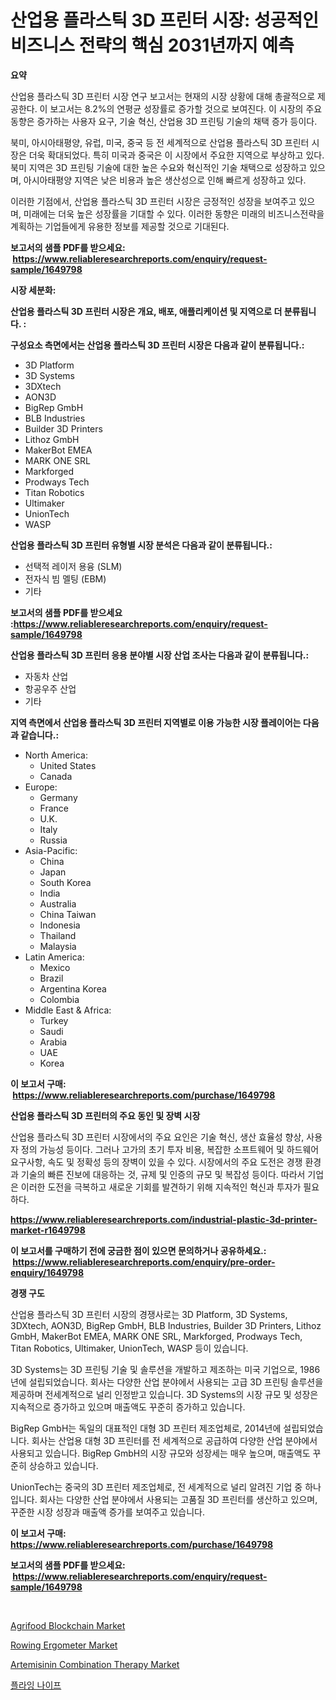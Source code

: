 <p><h1>산업용 플라스틱 3D 프린터 시장: 성공적인 비즈니스 전략의 핵심 2031년까지 예측</h1></p><p><strong>요약</strong></p>
<p><p>산업용 플라스틱 3D 프린터 시장 연구 보고서는 현재의 시장 상황에 대해 총괄적으로 제공한다. 이 보고서는 8.2%의 연평균 성장률로 증가할 것으로 보여진다. 이 시장의 주요 동향은 증가하는 사용자 요구, 기술 혁신, 산업용 3D 프린팅 기술의 채택 증가 등이다.</p><p>북미, 아시아태평양, 유럽, 미국, 중국 등 전 세계적으로 산업용 플라스틱 3D 프린터 시장은 더욱 확대되었다. 특히 미국과 중국은 이 시장에서 주요한 지역으로 부상하고 있다. 북미 지역은 3D 프린팅 기술에 대한 높은 수요와 혁신적인 기술 채택으로 성장하고 있으며, 아시아태평양 지역은 낮은 비용과 높은 생산성으로 인해 빠르게 성장하고 있다.</p><p>이러한 기점에서, 산업용 플라스틱 3D 프린터 시장은 긍정적인 성장을 보여주고 있으며, 미래에는 더욱 높은 성장률을 기대할 수 있다. 이러한 동향은 미래의 비즈니스전략을 계획하는 기업들에게 유용한 정보를 제공할 것으로 기대된다.</p></p>
<p><strong>보고서의 샘플 PDF를 받으세요: &nbsp;<a href="https://www.reliableresearchreports.com/enquiry/request-sample/1649798">https://www.reliableresearchreports.com/enquiry/request-sample/1649798</a></strong></p>
<p><strong>시장 세분화:</strong></p>
<p><strong> 산업용 플라스틱 3D 프린터 시장은 개요, 배포, 애플리케이션 및 지역으로 더 분류됩니다. :</strong></p>
<p><strong>구성요소 측면에서는 산업용 플라스틱 3D 프린터 시장은 다음과 같이 분류됩니다.:</strong></p>
<p><ul><li>3D Platform</li><li>3D Systems</li><li>3DXtech</li><li>AON3D</li><li>BigRep GmbH</li><li>BLB Industries</li><li>Builder 3D Printers</li><li>Lithoz GmbH</li><li>MakerBot EMEA</li><li>MARK ONE SRL</li><li>Markforged</li><li>Prodways Tech</li><li>Titan Robotics</li><li>Ultimaker</li><li>UnionTech</li><li>WASP</li></ul></p>
<p><strong> 산업용 플라스틱 3D 프린터 유형별 시장 분석은 다음과 같이 분류됩니다.:</strong></p>
<p><ul><li>선택적 레이저 용융 (SLM)</li><li>전자식 빔 멜팅 (EBM)</li><li>기타</li></ul></p>
<p><strong>보고서의 샘플 PDF를 받으세요 :<a href="https://www.reliableresearchreports.com/enquiry/request-sample/1649798">https://www.reliableresearchreports.com/enquiry/request-sample/1649798</a></strong></p>
<p><strong> 산업용 플라스틱 3D 프린터 응용 분야별 시장 산업 조사는 다음과 같이 분류됩니다.:</strong></p>
<p><ul><li>자동차 산업</li><li>항공우주 산업</li><li>기타</li></ul></p>
<p><strong>지역 측면에서 산업용 플라스틱 3D 프린터 지역별로 이용 가능한 시장 플레이어는 다음과 같습니다.:</strong></p>
<p><ul>
    <li>
        North America:
        <ul>
            <li>United States</li>
            <li>Canada</li>
        </ul>
    </li>
    <li>
        Europe:
        <ul>
            <li>Germany</li>
            <li>France</li>
            <li>U.K.</li>
            <li>Italy</li>
            <li>Russia</li>
        </ul>
    </li>
    <li>
        Asia-Pacific:
        <ul>
            <li>China</li>
            <li>Japan</li>
            <li>South Korea</li>
            <li>India</li>
            <li>Australia</li>
            <li>China Taiwan</li>
            <li>Indonesia</li>
            <li>Thailand</li>
            <li>Malaysia</li>
        </ul>
    </li>
    <li>
        Latin America:
        <ul>
            <li>Mexico</li>
            <li>Brazil</li>
            <li>Argentina Korea</li>
            <li>Colombia</li>
        </ul>
    </li>
    <li>
        Middle East & Africa:
        <ul>
            <li>Turkey</li>
            <li>Saudi</li>
            <li>Arabia</li>
            <li>UAE</li>
            <li>Korea</li>
        </ul>
    </li>
    </ul></p>
<p><strong>이 보고서 구매: &nbsp;<a href="https://www.reliableresearchreports.com/purchase/1649798">https://www.reliableresearchreports.com/purchase/1649798</a></strong></p>
<p><strong>산업용 플라스틱 3D 프린터의 주요 동인 및 장벽 시장</strong></p>
<p><p>산업용 플라스틱 3D 프린터 시장에서의 주요 요인은 기술 혁신, 생산 효율성 향상, 사용자 정의 가능성 등이다. 그러나 고가의 초기 투자 비용, 복잡한 소프트웨어 및 하드웨어 요구사항, 속도 및 정확성 등의 장벽이 있을 수 있다. 시장에서의 주요 도전은 경쟁 환경과 기술의 빠른 진보에 대응하는 것, 규제 및 인증의 규모 및 복잡성 등이다. 따라서 기업은 이러한 도전을 극복하고 새로운 기회를 발견하기 위해 지속적인 혁신과 투자가 필요하다.</p></p>
<p><strong><a href="https://www.reliableresearchreports.com/industrial-plastic-3d-printer-market-r1649798">https://www.reliableresearchreports.com/industrial-plastic-3d-printer-market-r1649798</a></strong></p>
<p><strong>이 보고서를 구매하기 전에 궁금한 점이 있으면 문의하거나 공유하세요.: &nbsp;<a href="https://www.reliableresearchreports.com/enquiry/pre-order-enquiry/1649798">https://www.reliableresearchreports.com/enquiry/pre-order-enquiry/1649798</a></strong></p>
<p><strong>경쟁 구도</strong></p>
<p><p>산업용 플라스틱 3D 프린터 시장의 경쟁사로는 3D Platform, 3D Systems, 3DXtech, AON3D, BigRep GmbH, BLB Industries, Builder 3D Printers, Lithoz GmbH, MakerBot EMEA, MARK ONE SRL, Markforged, Prodways Tech, Titan Robotics, Ultimaker, UnionTech, WASP 등이 있습니다.</p><p>3D Systems는 3D 프린팅 기술 및 솔루션을 개발하고 제조하는 미국 기업으로, 1986년에 설립되었습니다. 회사는 다양한 산업 분야에서 사용되는 고급 3D 프린팅 솔루션을 제공하며 전세계적으로 널리 인정받고 있습니다. 3D Systems의 시장 규모 및 성장은 지속적으로 증가하고 있으며 매출액도 꾸준히 증가하고 있습니다.</p><p>BigRep GmbH는 독일의 대표적인 대형 3D 프린터 제조업체로, 2014년에 설립되었습니다. 회사는 산업용 대형 3D 프린터를 전 세계적으로 공급하여 다양한 산업 분야에서 사용되고 있습니다. BigRep GmbH의 시장 규모와 성장세는 매우 높으며, 매출액도 꾸준히 상승하고 있습니다.</p><p>UnionTech는 중국의 3D 프린터 제조업체로, 전 세계적으로 널리 알려진 기업 중 하나입니다. 회사는 다양한 산업 분야에서 사용되는 고품질 3D 프린터를 생산하고 있으며, 꾸준한 시장 성장과 매출액 증가를 보여주고 있습니다.</p></p>
<p><strong>이 보고서 구매: &nbsp; <a href="https://www.reliableresearchreports.com/purchase/1649798">https://www.reliableresearchreports.com/purchase/1649798</a></strong></p>
<p><strong>보고서의 샘플 PDF를 받으세요: &nbsp;<a href="https://www.reliableresearchreports.com/enquiry/request-sample/1649798">https://www.reliableresearchreports.com/enquiry/request-sample/1649798</a></strong><strong></strong></p>
<p>&nbsp;</p>
<p><p><a href="https://www.linkedin.com/pulse/agrifood-blockchain-market-comprehensive-assessment-type-application-olqif?trackingId=ec4ijpKHhtC%2F4zEhWTguRw%3D%3D">Agrifood Blockchain Market</a></p><p><a href="https://github.com/Hazelklievgspy6vdcsmu106w/Market-Research-Report-List-2/blob/main/rowing-ergometer-market.md">Rowing Ergometer Market</a></p><p><a href="https://www.linkedin.com/pulse/analyzing-artemisinin-combination-therapy-market-global-industry-tzfbc?trackingId=%2BEL6sZFeGAhy6csqsubKUg%3D%3D">Artemisinin Combination Therapy Market</a></p><p><a href="https://github.com/GabrielBlanda5656/Market-Research-Report-List-1/blob/main/600251828758.md">플라잉 나이프</a></p></p>